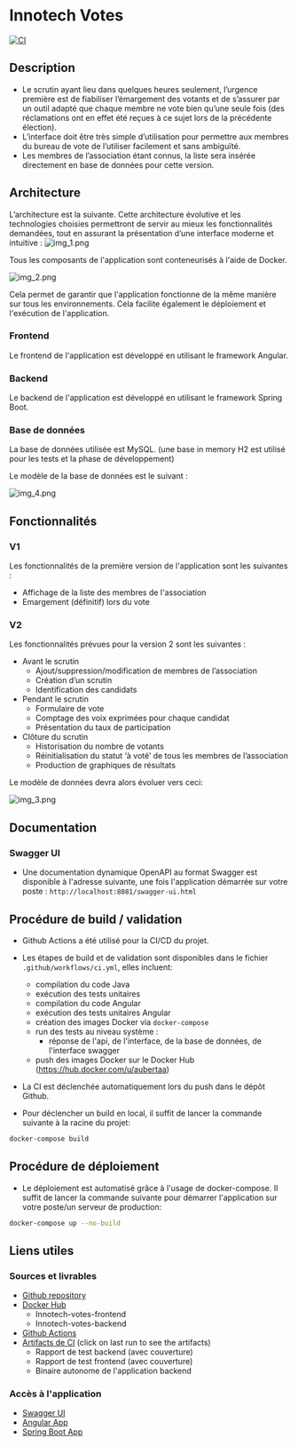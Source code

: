 # Innotech Votes

[![CI](https://github.com/aubertaa/innotech-votes/actions/workflows/ci.yml/badge.svg)](https://github.com/aubertaa/innotech-votes/actions/workflows/ci.yml)

## Description

- Le scrutin ayant lieu dans quelques heures seulement, l’urgence première est de fiabiliser l’émargement des votants et de s’assurer par un outil adapté que chaque membre ne vote bien qu’une seule fois (des réclamations ont en effet été reçues à ce sujet lors de la précédente élection).
- L’interface doit être très simple d’utilisation pour permettre aux membres du bureau de vote de l’utiliser facilement et sans ambiguïté.
- Les membres de l’association étant connus, la liste sera insérée directement en base de données pour cette version.


## Architecture
L’architecture est la suivante. Cette architecture évolutive et les technologies choisies permettront de servir au mieux les fonctionnalités demandées, tout en assurant la présentation d’une interface moderne et intuitive :
![img_1.png](img_1.png)

Tous les composants de l'application sont conteneurisés à l'aide de Docker.

![img_2.png](img_2.png)

Cela permet de garantir que l'application fonctionne de la même manière sur tous les environnements.
Cela facilite également le déploiement et l'exécution de l'application.

### Frontend
Le frontend de l'application est développé en utilisant le framework Angular.

### Backend
Le backend de l'application est développé en utilisant le framework Spring Boot.

### Base de données
La base de données utilisée est MySQL. (une base in memory H2 est utilisé pour les tests et la phase de développement)

Le modèle de la base de données est le suivant :

![img_4.png](img_4.png)

## Fonctionnalités

### V1
Les fonctionnalités de la première version de l'application sont les suivantes :

- Affichage de la liste des membres de l'association
- Emargement (définitif) lors du vote

### V2
Les fonctionnalités prévues pour la version 2 sont les suivantes :

- Avant le scrutin
  - Ajout/suppression/modification de membres de l’association
  - Création d’un scrutin
  - Identification des candidats
- Pendant le scrutin
  - Formulaire de vote
  - Comptage des voix exprimées pour chaque candidat
  - Présentation du taux de participation
- Clôture du scrutin
  - Historisation du nombre de votants
  - Réinitialisation du statut ‘à voté’ de tous les membres de l’association
  - Production de graphiques de résultats

Le modèle de données devra alors évoluer vers ceci:

![img_3.png](img_3.png)

## Documentation

### Swagger UI

- Une documentation dynamique OpenAPI au format Swagger est disponible à l'adresse suivante, une fois l'application démarrée sur votre poste : `http://localhost:8081/swagger-ui.html`

## Procédure de build / validation

- Github Actions a été utilisé pour la CI/CD du projet.
- Les étapes de build et de validation sont disponibles dans le fichier `.github/workflows/ci.yml`, elles incluent:
  - compilation du code Java
  - exécution des tests unitaires
  - compilation du code Angular
  - exécution des tests unitaires Angular
  - création des images Docker via `docker-compose`
  - run des tests au niveau système :
    - réponse de l'api, de l'interface, de la base de données, de l'interface swagger
  - push des images Docker sur le Docker Hub (https://hub.docker.com/u/aubertaa)

- La CI est déclenchée automatiquement lors du push dans le dépôt Github.
- Pour déclencher un build en local, il suffit de lancer la commande suivante à la racine du projet:

```bash
docker-compose build
```

## Procédure de déploiement

- Le déploiement est automatisé grâce à l'usage de docker-compose. Il suffit de lancer la commande suivante pour démarrer l'application sur votre poste/un serveur de production:

```bash
docker-compose up --no-build
```

## Liens utiles

### Sources et livrables
- [Github repository](https://github.com/aubertaa/innotech-votes/)
- [Docker Hub](https://hub.docker.com/u/aubertaa) 
  - Innotech-votes-frontend
  - Innotech-votes-backend
- [Github Actions](https://github.com/aubertaa/innotech-votes/actions)
- [Artifacts de CI](https://github.com/aubertaa/innotech-votes/actions/workflows/ci.yml) (click on last run to see the artifacts)
  - Rapport de test backend (avec couverture)
  - Rapport de test frontend (avec couverture)
  - Binaire autonome de l'application backend

### Accès à l'application
- [Swagger UI](http://localhost:8081/swagger-ui.html)
- [Angular App](http://localhost:4201)
- [Spring Boot App](http://localhost:8081)




